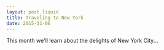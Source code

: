 ```yaml
---
layout: post.liquid
title: Traveling to New York
date: 2015-11-06
---
```


This month we'll learn about the delights of New York City...
